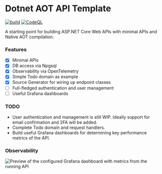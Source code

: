 # Dotnet AOT API Template

[![build](https://github.com/ryanseipp/dotnet-aot-api/actions/workflows/build.yml/badge.svg)](https://github.com/ryanseipp/dotnet-aot-api/actions/workflows/build.yml)
[![CodeQL](https://github.com/ryanseipp/dotnet-aot-api/actions/workflows/codeql.yml/badge.svg)](https://github.com/ryanseipp/dotnet-aot-api/actions/workflows/codeql.yml)

A starting point for building ASP.NET Core Web APIs with minimal APIs and Native AOT compilation.

### Features

- [x] Minimal APIs
- [x] DB access via Npgsql
- [x] Observability via OpenTelemetry
- [x] Simple Todo domain as example
- [x] Source Generator for wiring up endpoint classes
- [ ] Full-fledged authentication and user management
- [ ] Useful Grafana dashboards

### TODO

- User authentication and management is still WIP. Ideally support for email confirmation and 2FA will be added.
- Complete Todo domain and request handlers.
- Build useful Grafana dashboards for determining key performance metrics of the API.

### Observability

![Preview of the configured Grafana dashboard with metrics from the running
API](/o11y/dashboard-preview.png)
